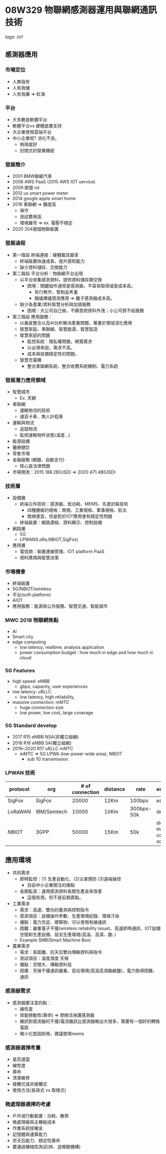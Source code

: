 # 08W329 物聯網感測器運用與聯網通訊技術

###### tags: `IOT`

## 感測器應用
### 市場定位
- 人無我有
- 人有我優
- 人有我廉 => 紅海

### 平台
- 大多數是軟體平台
- 軟體平台vs 硬體底層支持
- 大企業使用雲端平台
- 中小企業呢? 消化不良。
    - 夠用就好
    - 封閉式的營業機密

### 發展簡介
- 2001 BMW聯網汽車
- 2006 AWS PaaS (2015 AWS IOT service)
- 2009 歐盟 iot 
- 2012 us smart power meter
- 2014 google apple smart home
- 2018 車聯網 => 難度高
    - 保守
    - 測試費用高
    - 環境嚴苛 => ex. 電壓不穩定
- 2020 204億個物聯裝置

### 發展過程
- 第一階段 終端連接：硬體載具變革
    - 終端裝置快速成長，提升感知能力
    - 缺少資料儲存、交換能力
- 第二階段 平台分析：物聯網平台出現
    - 以平台收集感測資料，提供資料儲存跟交換
        - 困境：關鍵組件通常是感測器，不容易取得或是成本高。
            - 有行無市，管制品考量
            - 鍋爐爆爐感測應用 => 離子感測器成本高。
    - 缺少各產業/資料智慧分析與加值服務
        - 困境：大公司自己做，不願意把資料外洩；小公司買不起服務
- 第三階段 應用服務： 
    - 以垂直整合以及AI分析解決產業問題，著重於領域深化應用
    - 智慧家庭、車聯網、智慧能源、智慧製造
    - 智慧家庭的問題
        - 監控系統：隱私權問題，頻寬需求
        - 以台灣來說，需求不高。
        - 成本與設備穩定性的問題。
    - 智慧充電樁
        - 整合車聯網系統、整合收費系統機制、電力系統

### 發展潛力應用領域
- 智慧城市
    - Ex. 天網
- 車聯網
    - 運輸物流的技術
    - 運貨卡車、無人計程車
- 運輸與物流
    - 追蹤物流
    - 監控運輸物件狀態(溫度...)
- 能源設備
- 醫療健診
- 零售市場
- 金融服務 (網銀、自動支付)
    - 核心是法律問題
- 市場預測：2015 188.2B(USD) => 2020 471.4B(USD)

### 技術層
- 設備層
    - 終端元件技術：感測器、低功耗、MEMS、先進封裝技術
        - 四種層級的規格：商規、工業規格、軍事規格、航太
        - 商規便宜，但是對於IOT應用會有穩定性問題
    - 終端裝置：網路連結、資料顯示、控制設備
- 網路層
    - 5G
    - LPWAN(LoRa,NBIOT,SigFox)
- 應用層
    - 電信商：裝置連線管理、IOT platform PaaS
    - 資料應用與智慧決策

### 市場機會
- 終端裝置
- 5G/NBIOT/wireless 
- 平台(soft-platform)
- AIOT
- 應用服務：能源與公共服務、智慧交通、智能城市

### MWC 2018 物聯網焦點
- AI
- Smart city
- edge computing
    - low latency, realtime, analysis application
    - power consumption budget : how much in edge and how much in cloud

### 5G Features
- high speed: eMBB
    - gbps, capacity, user experiences
- low latency: uRLLC
    - low latency, high reliability,
- massive connection: mMTC
    - huge connection size
    - low power, low cost, large coverage

### 5G Standard develop
- 2017 R15 eMBB NSA(非獨立組網)
- 2018 R16 eMBB SA(獨立組網)
- 2019~2020 R17 uRLLC mMTC
    - mMTC => 5G LPWA (low-power wide area), NBIOT
        - sub 1G transmission.

### LPWAN 技術



| protocol | org      | # of connection | distance | rate| ecosystem|
| -------- | -------- | --------         | ---      | ---| ----|
| SigFox     | SigFox     | 20000     | 12Km | 100bps |early stage|
| LoRaWAN     | IBM/Semtech     | 10000     | 10Km | 300bps-50k |developed|
| NBIOT     | 3GPP     | 50000     | 15Km | 50k | slow start, most complete solution|


## 應用環境
- 共同需求
    - 即時監控：(1) 生產自動化、(2)災害預防 (3)遠端操控
        - 目前中小企業關注的痛點
    - 長期監測：運用感測資料長期生產良率改善
        - 這個有用，但不是前期賣點。
- 工業需求
    - 需求：高速、雙向的量測與控制指令
    - 感測項目：設備操作參數、生產環境紀錄、環保汙染
    - 優點：電力充足、建築物、可以使用有線通訊
    - 困難：嚴重電子干擾(wireless reliability issue)、高速即時通訊、IOT設備空間和生產設備、惡劣生產環境(高溫、高濕、酸、)
    - Example SMB(Smart Machine Box)
- 農業需求
    - 需求：長距離、抗天后雙向傳輸資料與指令
    - 測試項目：溫度濕度 天候
    - 優點：空間大、傳輸資料低
    - 困擾：天候干擾通訊嚴重、惡劣環境(高溫高濕酸鹼鹽)，電力取得困難、通訊

### 感測器需求
- 感測器要注意的點：
    - 線性度
    - 效能穩動性(壽命) => 想辦法保護感測器
    - 雜訊對感測器的干擾(電流雜訊比感測器輸出大很多，需要有一個好的轉換電路
    - 微小化堅固耐用，建議使用mems

### 感測器選擇考量
- 是否適當
- 線性度
- 壽命
- 清潔維修
- 接觸式或非接觸式
- 使用方法(長效式 vs 取樣式)

### 微處理器選擇的考慮
- 戶外或行動裝置：功耗、散熱
- 微處理器與主機板成本
- 作業系統授權金
- 記憶體與運算能力
- 奈天后能力、穩定性壽命
- 要通過機械性測試(摔、送檢驗機構)


## 